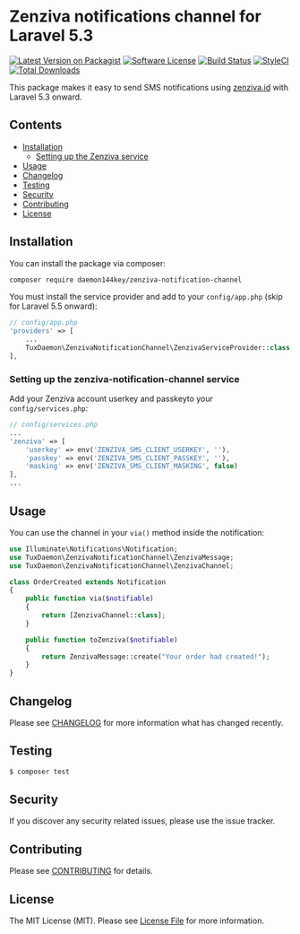 # Zenziva notifications channel for Laravel 5.3

[![Latest Version on Packagist](https://img.shields.io/packagist/v/daemon144key/zenziva-notification-channel.svg?style=flat-square)](https://packagist.org/packages/daemon144key/zenziva-notification-channel)
[![Software License](https://img.shields.io/badge/license-MIT-brightgreen.svg?style=flat-square)](LICENSE.md)
[![Build Status](https://travis-ci.org/daemon144key/zenziva-notification-channel.svg?branch=master)](https://travis-ci.org/daemon144key/zenziva-notification-channel)
[![StyleCI](https://github.styleci.io/repos/142868777/shield?branch=master)](https://github.styleci.io/repos/142868777)
[![Total Downloads](https://img.shields.io/packagist/dt/daemon144key/zenziva-notification-channel.svg?style=flat-square)](https://packagist.org/packages/daemon144key/zenziva-notification-channel)


This package makes it easy to send SMS notifications using [zenziva.id](http://www.zenziva.id/) with Laravel 5.3 onward.

## Contents

- [Installation](#installation)
    - [Setting up the Zenziva service](#setting-up-the-zenziva-notification-channel-service)
- [Usage](#usage)
- [Changelog](#changelog)
- [Testing](#testing)
- [Security](#security)
- [Contributing](#contributing)
- [License](#license)


## Installation

You can install the package via composer:

```bash
composer require daemon144key/zenziva-notification-channel
```

You must install the service provider and add to your `config/app.php` (skip for Laravel 5.5 onward):
```php
// config/app.php
'providers' => [
    ...
    TuxDaemon\ZenzivaNotificationChannel\ZenzivaServiceProvider::class,
],
```

### Setting up the zenziva-notification-channel service

Add your Zenziva account userkey and passkeyto your `config/services.php`:

```php
// config/services.php
...
'zenziva' => [
    'userkey' => env('ZENZIVA_SMS_CLIENT_USERKEY', ''),
    'passkey' => env('ZENZIVA_SMS_CLIENT_PASSKEY', ''),
    'masking' => env('ZENZIVA_SMS_CLIENT_MASKING', false)
],
...
```

## Usage

You can use the channel in your `via()` method inside the notification:

```php
use Illuminate\Notifications\Notification;
use TuxDaemon\ZenzivaNotificationChannel\ZenzivaMessage;
use TuxDaemon\ZenzivaNotificationChannel\ZenzivaChannel;

class OrderCreated extends Notification
{
    public function via($notifiable)
    {
        return [ZenzivaChannel::class];
    }

    public function toZenziva($notifiable)
    {
        return ZenzivaMessage::create("Your order had created!");
    }
}
```

## Changelog

Please see [CHANGELOG](CHANGELOG.md) for more information what has changed recently.

## Testing

``` bash
$ composer test
```

## Security

If you discover any security related issues, please use the issue tracker.

## Contributing

Please see [CONTRIBUTING](CONTRIBUTING.md) for details.

## License

The MIT License (MIT). Please see [License File](LICENSE.md) for more information.
